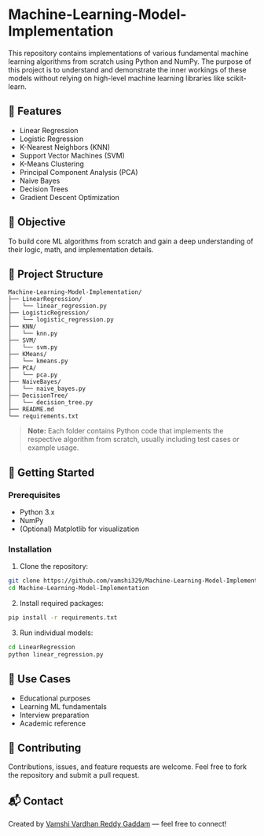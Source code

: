 # Machine-Learning-Model-Implementation

This repository contains implementations of various fundamental machine learning algorithms from scratch using Python and NumPy. The purpose of this project is to understand and demonstrate the inner workings of these models without relying on high-level machine learning libraries like scikit-learn.

## 📌 Features

- Linear Regression
- Logistic Regression
- K-Nearest Neighbors (KNN)
- Support Vector Machines (SVM)
- K-Means Clustering
- Principal Component Analysis (PCA)
- Naive Bayes
- Decision Trees
- Gradient Descent Optimization

## 🧠 Objective

To build core ML algorithms from scratch and gain a deep understanding of their logic, math, and implementation details.

## 📂 Project Structure

```
Machine-Learning-Model-Implementation/
├── LinearRegression/
│   └── linear_regression.py
├── LogisticRegression/
│   └── logistic_regression.py
├── KNN/
│   └── knn.py
├── SVM/
│   └── svm.py
├── KMeans/
│   └── kmeans.py
├── PCA/
│   └── pca.py
├── NaiveBayes/
│   └── naive_bayes.py
├── DecisionTree/
│   └── decision_tree.py
├── README.md
└── requirements.txt
```

> **Note:** Each folder contains Python code that implements the respective algorithm from scratch, usually including test cases or example usage.

## 🚀 Getting Started

### Prerequisites

- Python 3.x
- NumPy
- (Optional) Matplotlib for visualization

### Installation

1. Clone the repository:

```bash
git clone https://github.com/vamshi329/Machine-Learning-Model-Implementation.git
cd Machine-Learning-Model-Implementation
```

2. Install required packages:

```bash
pip install -r requirements.txt
```

3. Run individual models:

```bash
cd LinearRegression
python linear_regression.py
```

## 🎯 Use Cases

- Educational purposes
- Learning ML fundamentals
- Interview preparation
- Academic reference

  
## 🙌 Contributing

Contributions, issues, and feature requests are welcome. Feel free to fork the repository and submit a pull request.

## 📬 Contact

Created by [Vamshi Vardhan Reddy Gaddam](https://github.com/vamshi329) — feel free to connect!
